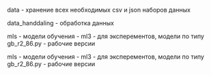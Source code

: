 data - хранение всех необходимых csv и json наборов данных

data_handdaling - обработка данных

mls - модели обучения - ml3 - для эксперементов, модели по типу gb_r2_86.py - рабочие версии

mls - модели обучения - ml3 - для эксперементов, модели по типу gb_r2_86.py - рабочие версии
